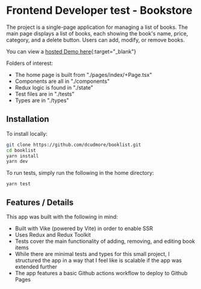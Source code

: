 # Frontend Developer test - Bookstore

The project is a single-page application for managing a list of books. The main page displays a list of books, each showing the book's name, price, category, and a delete button. Users can add, modify, or remove books.

You can view a [hosted Demo here](https://github.com){:target="_blank"}

Folders of interest:

* The home page is built from "./pages/index/+Page.tsx"
* Components are all in "./components"
* Redux logic is found in "./state"
* Test files are in "./tests"
* Types are in "./types"

## Installation

To install locally:

```bash
git clone https://github.com/dcudmore/booklist.git
cd booklist
yarn install
yarn dev
```

To run tests, simply run the following in the home directory:

```
yarn test
```

## Features / Details

This app was built with the following in mind:

* Built with Vike (powered by Vite) in order to enable SSR
* Uses Redux and Redux Toolkit
* Tests cover the main functionality of adding, removing, and editing book items
* While there are minimal tests and types for this small project, I structured the app in a way that I feel like is scalable if the app was extended further
* The app features a basic Github actions workflow to deploy to Github Pages